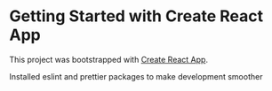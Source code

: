 # Getting Started with Create React App

This project was bootstrapped with [Create React App](https://github.com/facebook/create-react-app).

Installed eslint and prettier packages to make development smoother